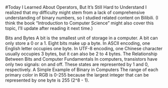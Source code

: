 #Today I Learned About Operators, But It’s Still Hard to Understand
I realized that my difficulty might stem from a lack of comprehensive understanding of binary numbers, so I studied related content on Bilibili. (I think the book “Introduction to Computer Science” might also cover this topic, I’ll update after reading it next time.)

Bits and Bytes A bit is the smallest unit of storage in a computer. A bit can only store a 0 or a 1. Eight bits make up a byte. In ASCII encoding, one English letter occupies one byte. In UTF-8 encoding, one Chinese character usually occupies 3 bytes, but it can also be 2 to 4 bytes.
The Relationship Between Bits and Computer Fundamentals In computers, transistors have only two signals: on and off. These states are represented by 1 and 0, respectively.
A Simple Example of Binary in Computers The range of each primary color in RGB is 0-255 because the largest integer that can be represented by one byte is 255 (2^8 - 1).
